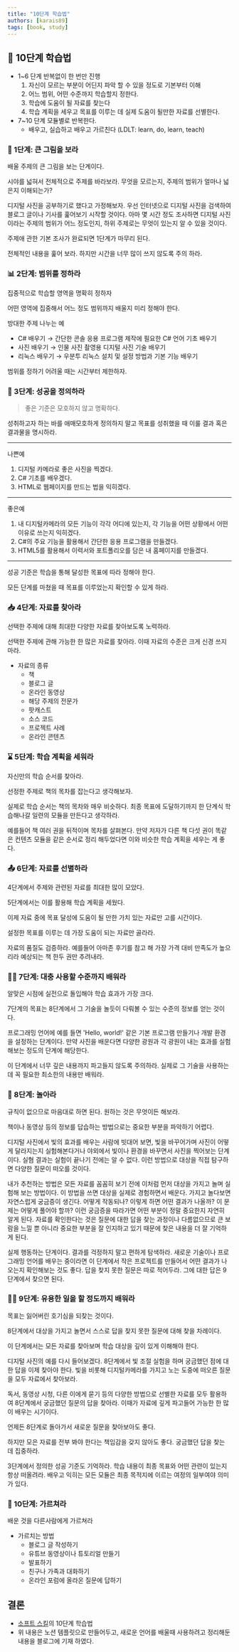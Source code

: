 ```yaml
---
title: "10단계 학습법"
authors: [karais89]
tags: [book, study]
---
```


## 📝 10단계 학습법

- 1~6 단계 반복없이 한 번만 진행
    1. 자신이 모르는 부분이 어딘지 파악 할 수 있을 정도로 기본부터 이해
    2. 어느 범위, 어떤 수준까지 학습할지 정한다.
    3. 학습에 도움이 될 자료를 찾는다
    4. 학습 계획을 세우고 목표를 이루는 데 실제 도움이 될만한 자료를 선별한다.
- 7~10 단계 모듈별로 반복한다.
    - 배우고, 실습하고 배우고 가르친다 (LDLT: learn, do, learn, teach)

### 🌳 1단계: 큰 그림을 보라

배울 주제의 큰 그림을 보는 단계이다.

시야를 넓혀서 전체적으로 주제를 바라보라. 무엇을 모르는지, 주제의 범위가 얼마나 넓은지 이해되는가?

디지털 사진을 공부하기로 했다고 가정해보자. 우선 인터넷으로 디지털 사진을 검색하여 블로그 글이나 기사를 훑어보기 시작할 것이다. 아마 몇 시간 정도 조사하면 디지털 사진이라는 주제의 범위가 어느 정도인지, 하위 주제로는 무엇이 있는지 알 수 있을 것이다.

주제애 관한 기본 조사가 완료되면 1단계가 마무리 된다.

전체적인 내용을 훑어 보라. 하지만 시간을 너무 많이 쓰지 않도록 주의 하라.

### 📊 2단계: 범위를 정하라

집중적으로 학습할 영역을 명확히 정하자

어떤 영역에 집중해서 어느 정도 범위까지 배울지 미리 정해야 한다.

방대한 주제 나누는 예

- C# 배우기 → 간단한 콘솔 응용 프로그램 제작에 필요한 C# 언어 기초 배우기
- 사진 배우기 → 인물 사진 촬영용 디지털 사진 기술 배우기
- 리눅스 배우기 → 우분투 리눅스 설치 및 설정 방법과 기본 기능 배우기

범위를 정하기 어려울 때는 시간부터 제한하자.

### 🎉 3단계: 성공을 정의하라

> 좋은 기준은 모호하지 않고 명확하다.

성취하고자 하는 바를 애매모호하게 정의하지 말고 목표를 성취했을 때 이룰 결과 혹은 결과물을 명시하라.

---

나쁜예

1. 디지털 카메라로 좋은 사진을 찍겠다.
2. C# 기초를 배우겠다.
3. HTML로 웹페이지를 만드는 법을 익히겠다.

---

좋은예

1. 내 디지털카메라의 모든 기능이 각각 어디에 있는지, 각 기능을 어떤 상황에서 어떤 이유로 쓰는지 익히겠다.
2. C#의 주요 기능을 활용해서 간단한 응용 프로그램을 만들겠다.
3. HTML5를 활용해서 이력서와 포트폴리오를 담은 내 홈페이지를 만들겠다.

---

성공 기준은 학습을 통해 달성한 목표에 따라 정해야 한다.

모든 단계를 마쳤을 때 목표를 이루었는지 확인할 수 있게 하라.

### 📥 4단계: 자료를 찾아라

선택한 주제에 대해 최대한 다양한 자료를 찾아보도록 노력하라.

선택한 주제에 관해 가능한 한 많은 자료를 찾아라. 이때 자료의 수준은 크게 신경 쓰지 마라.

- 자료의 종류
    - 책
    - 블로그 글
    - 온라인 동영상
    - 해당 주제의 전문가
    - 팟캐스트
    - 소스 코드
    - 프로젝트 사례
    - 온라인 콘텐츠

### ⌛️ 5단계: 학습 계획을 세워라

자신만의 학습 순서를 찾아라.

선정한 주제로  책의 목차를 잡는다고 생각해보자.

실제로 학습 순서는 책의 목차와 매우 비슷하다. 최종 목표에 도달하기까지 한 단계식 학습해나갈 일련의 모듈을 만든다고 생각하라.

예를들어 책 여러 권을 뒤적이며 목차를 살펴본다. 만약 저자가 다른 책 다섯 권이 똑같은 컨텐츠 모듈을 같은 순서로 정리 해두었다면 이와 비슷한 학습 계획을 세우는 게 좋다.

### 📤 6단계: 자료를 선별하라

4단계에서 주제와 관련된 자료를 최대한 많이 모았다.

5단계에서는 이를 활용해 학습 계획을 세웠다.

이제 자료 중에 목표 달성에 도움이 될 만한 가치 있는 자료만 고를 시간이다.

설정한 목표를 이루는 데 가장 도움이 되는 자료만 골라라.

자료의 품질도 검증하라. 예를들어 아마존 후기를 참고 해 가장 가격 대비 만족도가 높으리라 예상되는 책 한두 권만 추려내라.

### 🧑‍💻 7단계: 대충 사용할 수준까지 배워라

알맞은 시점에 실전으로 돌입해야 학습 효과가 가장 크다.

7단계의 목표는 8단계에서 그 기술을 놀듯이 다뤄볼 수 있는 수준의 정보를 얻는 것이다.

프로그래밍 언어에 예를 들면 'Hello, world!' 같은 기본 프로그램 만들기나 개발 환경을 설정하는 단계이다. 만약 사진을 배운다면 다양한 광원과 각 광원이 내는 효과를 실험해보는 정도의 단계에 해당한다.

이 단계에서 너무 깊은 내용까지 파고들지 않도록 주의하라. 실제로 그 기술을 사용하는 데 꼭 필요한 최소한의 내용만 배워라.

### 🎢 8단계: 놀아라

규칙이 없으므로 마음대로 하면 된다. 원하는 것은 무엇이든 해보라.

책이나 동영상 등의 정보를 답습하는 방법으로는 중요한 부분을 파악하기 어렵다.

디지털 사진에서 빛의 효과를 배우는 사람에 빗대어 보면, 빛을 바꾸어가며 사진이 어떻게 달라지는지 실험해본다거나 야외에서 빛이나 환경을 바꾸면서 사진을 찍어보는 단계이다. 실혐 결과는 실험이 끝나기 전에는 알 수 없다. 이런 방법으로 대상을 직접 탐구하면 다양한 질문이 떠오를 것이다.

내가 추천하는 방법은 모든 자료를 꼼꼼히 보기 전에 이처럼 먼저 대상을 가지고 놀며 실험해 보는 방법이다. 이 방법을 쓰면 대상을 실제로 경험하면서 배운다. 가지고 놀다보면 자연스럽게 궁금증이 생긴다. 어떻게 작동되나? 이렇게 하면 어떤 결과가 나올까? 이 문제는 어떻게 풀어야 할까? 이런 궁금증을 따라가면 어떤 부분이 정말 중요한지 자연히 알게 된다. 자료를 확인한다는 것은 질문에 대한 답을 찾는 과정이나 다름없으므로 큰 보람을 느낄 뿐 아니라 중요한 부분을 잘 인지하고 있기 때문에 찾은 내용을 더 잘 기억하게 된다.

실제 행동하는 단계이다. 결과를 걱정하지 말고 편하게 탐색하라. 새로운 기술이나 프로그래밍 언어를 배우는 중이라면 이 단계에서 작은 프로젝트를 만들어서 어떤 결과가 나오는지 확인해보는 것도 좋다. 답을 찾지 못한 질문은 따로 적어두라. 그에 대한 답은 9단계에서 찾으면 된다.

### 🧑‍🎓 9단계: 유용한 일을 할 정도까지 배워라

목표는 잃어버린 호기심을 되찾는 것이다.

8단계에서 대상을 가지고 놀면서 스스로 답을 찾지 못한 질문에 대해 찾을 차례이다.

이 단계에서는 모든 자료를 찾아보며 학습 대상을 깊이 있게 이해해야 한다.

디지털 사진의 예를 다시 들어보겠다. 8단계에서 빛 조절 실험을 하며 궁금했던 점에 대한 답을 이제 찾아야 한다. 빛을 비롯해 디지털카메라를 가지고 노는 도중에 떠오른 질문을 모두 자료에서 찾아보라.

독서, 동영상 시청, 다른 이에게 묻기 등의 다양한 방법으로 선별한 자료를 모두 활용하여 8단계에서 궁금했던 질문의 답을 찾아라. 이때가 자료에 깊게 파고들어 가능한 한 많이 배우는 시기이다.

언제든 8단계로 돌아가서 새로운 질문을 찾아보아도 좋다.

하지만 모은 자료를 전부 봐야 한다는 책임감을 갖지 않아도 좋다. 궁금했던 답을 찾는 데 집중하라.

3단계에서 정의한 성공 기준도 기억하라. 학습 내용이 최종 목표와 어떤 관련이 있는지 항상 떠올려라. 배우고 익히는 모든 모듈은 최종 목적지에 이르는 여정의 일부여야 의미가 있다.

### 🚌 10단계: 가르쳐라

배운 것을 다른사람에게 가르쳐라

- 가르치는 방법
    - 블로그 글 작성하기
    - 유튜브 동영상이나 튜토리얼 만들기
    - 발표하기
    - 친구나 가족과 대화하기
    - 온라인 포럼에 올라온 질문에 답하기

## 결론
- [소프트 스킬](http://www.yes24.com/Product/Goods/23161141)의 10단계 학습법
- 위 내용은 노션 템플릿으로 만들어두고, 새로운 언어를 배울때 사용하려고 정리해둔 내용을 블로그에 기재 하였다.